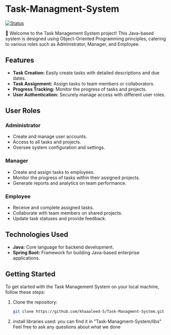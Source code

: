 # Task-Managment-System
[![Status](https://img.shields.io/badge/Status-In%20Progress-yellow)](https://github.com/your-username/task-management-system)

🚀 Welcome to the Task Management System project! This Java-based system is designed using Object-Oriented Programming principles, catering to various roles such as Administrator, Manager, and Employee.

## Features

- **Task Creation:** Easily create tasks with detailed descriptions and due dates.
- **Task Assignment:** Assign tasks to team members or collaborators.
- **Progress Tracking:** Monitor the progress of tasks and projects.
- **User Authentication:** Securely manage access with different user roles.

## User Roles

### Administrator

- Create and manage user accounts.
- Access to all tasks and projects.
- Oversee system configuration and settings.

### Manager

- Create and assign tasks to employees.
- Monitor the progress of tasks within their assigned projects.
- Generate reports and analytics on team performance.

### Employee

- Receive and complete assigned tasks.
- Collaborate with team members on shared projects.
- Update task statuses and provide feedback.

## Technologies Used

- **Java:** Core language for backend development.
- **Spring Boot:** Framework for building Java-based enterprise applications.

## Getting Started

To get started with the Task Management System on your local machine, follow these steps:

1. Clone the repository:
   ```bash
   git clone https://github.com/khaaaleed-5/Task-Managment-System.git
2. install libraries used:
    you can find it in "Task-Managment-System/libs"
Feel free to ask any questions about what we done 
